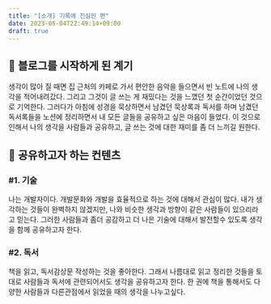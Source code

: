```yaml
---
title: "[소개] 기록에 진심인 편"
date: 2023-05-04T22:49:14+09:00
draft: true
---
```

## 🎉 블로그를 시작하게 된 계기
생각이 많아 질 때면 집 근처의 카페로 가서 편안한 음악을 들으면서 빈 노트에 나의 생각을 적어내려갔다. 그리고 그것이 글 쓰는 게 재밌다는 것을 느꼈던 첫 순간이었던  것으로 기억한다.
그러다가 아침에 성경을 묵상하면서 남겼던 묵상록과 독서를 하며 남겼던 독서록들을 노션에 정리하면서 내 모든 글들을 공유하고 싶은 마음이 들었다.
이 것으로 인해서 나의 생각을 사람들과 공유하고, 글 쓰는 것에 대한 재미를 좀 더 느끼길 원한다.
## 💭 공유하고자 하는 컨텐츠
### #1. 기술
나는 개발자이다. 개발문화와 개발을 효율적으로 하는 것에 대해서 관심이 많다. 내가 생각하는 것들이 완벽하지 않겠지만,
나와 비슷한 생각과 방향이 같은 사람들이 있으리라고 믿는다. 그러한 사람들과 좀더 공감하고 더 나은 기술에 대해서 발전할수 있도록
생각을 함께 공유하고자 한다.
### #2. 독서
책을 읽고, 독서감상문 작성하는 것을 좋아한다. 그래서 나름대로 읽고 정리한 것들을 토대로 사람들과 독서에 관련되어서도 생각을 공유하고자 한다.
한 권에 책을 통해서도 다양한 사람들과 다른관점에서 읽었을 때의 생각을 나누고싶다.
